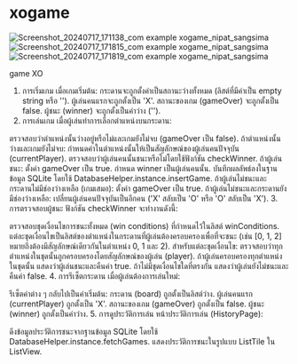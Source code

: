# xogame
![Screenshot_20240717_171138_com example xogame_nipat_sangsima](https://github.com/user-attachments/assets/014b73dd-f267-496d-aaf0-87af3e6ba681)
![Screenshot_20240717_171815_com example xogame_nipat_sangsima](https://github.com/user-attachments/assets/244b7224-44c6-407b-bc64-beace7d07683)
![Screenshot_20240717_171819_com example xogame_nipat_sangsima](https://github.com/user-attachments/assets/ce35e637-ff07-4812-9b15-d68daa45f616)



game XO

1. การเริ่มเกม
เมื่อเกมเริ่มต้น:
กระดานจะถูกตั้งค่าเป็นสถานะว่างทั้งหมด (ลิสต์ที่มีค่าเป็น empty string หรือ '').
ผู้เล่นคนแรกจะถูกตั้งเป็น 'X'.
สถานะของเกม (gameOver) จะถูกตั้งเป็น false.
ผู้ชนะ (winner) จะถูกตั้งเป็นค่าว่าง ('').
2. การเล่นเกม
เมื่อผู้เล่นทำการเลือกตำแหน่งบนกระดาน:

ตรวจสอบว่าตำแหน่งนั้นว่างอยู่หรือไม่และเกมยังไม่จบ (gameOver เป็น false).
ถ้าตำแหน่งนั้นว่างและเกมยังไม่จบ:
กำหนดค่าในตำแหน่งนั้นให้เป็นสัญลักษณ์ของผู้เล่นคนปัจจุบัน (currentPlayer).
ตรวจสอบว่าผู้เล่นคนนั้นชนะหรือไม่โดยใช้ฟังก์ชัน checkWinner.
ถ้าผู้เล่นชนะ:
ตั้งค่า gameOver เป็น true.
กำหนด winner เป็นผู้เล่นคนนั้น.
บันทึกผลลัพธ์ลงในฐานข้อมูล SQLite โดยใช้ DatabaseHelper.instance.insertGame.
ถ้าผู้เล่นไม่ชนะและกระดานไม่มีช่องว่างเหลือ (เกมเสมอ):
ตั้งค่า gameOver เป็น true.
ถ้าผู้เล่นไม่ชนะและกระดานยังมีช่องว่างเหลือ:
เปลี่ยนผู้เล่นคนปัจจุบันเป็นอีกคน ('X' สลับเป็น 'O' หรือ 'O' สลับเป็น 'X').
3. การตรวจสอบผู้ชนะ
ฟังก์ชัน checkWinner จะทำงานดังนี้:

ตรวจสอบชุดเงื่อนไขการชนะทั้งหมด (win conditions) ที่กำหนดไว้ในลิสต์ winConditions.
แต่ละชุดเงื่อนไขเป็นลิสต์ของตำแหน่งในกระดานที่ผู้เล่นต้องครอบครองเพื่อที่จะชนะ (เช่น [0, 1, 2] หมายถึงต้องมีสัญลักษณ์เดียวกันในตำแหน่ง 0, 1 และ 2).
สำหรับแต่ละชุดเงื่อนไข:
ตรวจสอบว่าทุกตำแหน่งในชุดนั้นถูกครอบครองโดยสัญลักษณ์ของผู้เล่น (player).
ถ้าผู้เล่นครอบครองทุกตำแหน่งในชุดนั้น แสดงว่าผู้เล่นชนะและคืนค่า true.
ถ้าไม่มีชุดเงื่อนไขใดที่ตรงกัน แสดงว่าผู้เล่นยังไม่ชนะและคืนค่า false.
4. การรีเซ็ตกระดาน
เมื่อผู้เล่นต้องการเล่นใหม่:

รีเซ็ตค่าต่าง ๆ กลับไปเป็นค่าเริ่มต้น:
กระดาน (board) ถูกตั้งเป็นลิสต์ว่าง.
ผู้เล่นคนแรก (currentPlayer) ถูกตั้งเป็น 'X'.
สถานะของเกม (gameOver) ถูกตั้งเป็น false.
ผู้ชนะ (winner) ถูกตั้งเป็นค่าว่าง.
5. การดูประวัติการเล่น
หน้าประวัติการเล่น (HistoryPage):

ดึงข้อมูลประวัติการชนะจากฐานข้อมูล SQLite โดยใช้ DatabaseHelper.instance.fetchGames.
แสดงประวัติการชนะในรูปแบบ ListTile ใน ListView.
